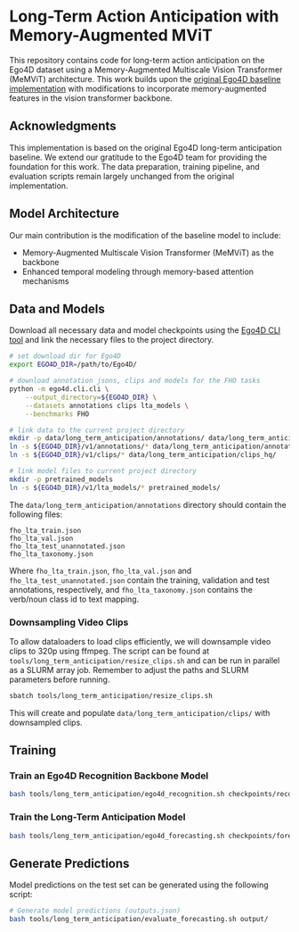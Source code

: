 # Long-Term Action Anticipation with Memory-Augmented MViT

This repository contains code for long-term action anticipation on the Ego4D dataset using a Memory-Augmented Multiscale Vision Transformer (MeMViT) architecture. This work builds upon the [original Ego4D baseline implementation](https://github.com/EGO4D/forecasting/blob/main/LONG_TERM_ANTICIPATION.md) with modifications to incorporate memory-augmented features in the vision transformer backbone.

## Acknowledgments

This implementation is based on the original Ego4D long-term anticipation baseline. We extend our gratitude to the Ego4D team for providing the foundation for this work. The data preparation, training pipeline, and evaluation scripts remain largely unchanged from the original implementation.

## Model Architecture

Our main contribution is the modification of the baseline model to include:
- Memory-Augmented Multiscale Vision Transformer (MeMViT) as the backbone
- Enhanced temporal modeling through memory-based attention mechanisms

## Data and Models
Download all necessary data and model checkpoints using the [Ego4D CLI tool](https://github.com/facebookresearch/Ego4d/blob/main/ego4d/cli/README.md) and link the necessary files to the project directory.

```bash
# set download dir for Ego4D
export EGO4D_DIR=/path/to/Ego4D/

# download annotation jsons, clips and models for the FHO tasks
python -m ego4d.cli.cli \
    --output_directory=${EGO4D_DIR} \
    --datasets annotations clips lta_models \
    --benchmarks FHO

# link data to the current project directory
mkdir -p data/long_term_anticipation/annotations/ data/long_term_anticipation/clips_hq/
ln -s ${EGO4D_DIR}/v1/annotations/* data/long_term_anticipation/annotations/
ln -s ${EGO4D_DIR}/v1/clips/* data/long_term_anticipation/clips_hq/

# link model files to current project directory
mkdir -p pretrained_models
ln -s ${EGO4D_DIR}/v1/lta_models/* pretrained_models/
```

The `data/long_term_anticipation/annotations` directory should contain the following files:

```
fho_lta_train.json
fho_lta_val.json
fho_lta_test_unannotated.json
fho_lta_taxonomy.json
```

Where `fho_lta_train.json`, `fho_lta_val.json` and `fho_lta_test_unannotated.json` contain the training, validation and test annotations, respectively, and `fho_lta_taxonomy.json` contains the verb/noun class id to text mapping.

### Downsampling Video Clips
To allow dataloaders to load clips efficiently, we will downsample video clips to 320p using ffmpeg. The script can be found at `tools/long_term_anticipation/resize_clips.sh` and can be run in parallel as a SLURM array job. Remember to adjust the paths and SLURM parameters before running.

```bash
sbatch tools/long_term_anticipation/resize_clips.sh
```
This will create and populate `data/long_term_anticipation/clips/` with downsampled clips.

## Training

### Train an Ego4D Recognition Backbone Model
```bash
bash tools/long_term_anticipation/ego4d_recognition.sh checkpoints/recognition/
```

### Train the Long-Term Anticipation Model
```bash
bash tools/long_term_anticipation/ego4d_forecasting.sh checkpoints/forecasting/
```

## Generate Predictions

Model predictions on the test set can be generated using the following script:
```bash
# Generate model predictions (outputs.json)
bash tools/long_term_anticipation/evaluate_forecasting.sh output/
```
